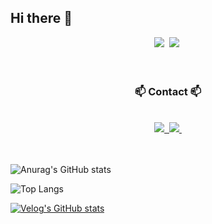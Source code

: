 ## Hi there 👋



<div align="center"> <img src="https://img.shields.io/badge/react-FCC624?style=for-the-badge&logo=react&logoColor=white"/>&nbsp <img src="https://img.shields.io/badge/github-181717.svg?style=for-the-badge&logo=github&logoColor=white" />&nbsp </div> 
<br><br>
<h3 align="center">📫 Contact 📫</h3> 
<br>

<div align="center"> <a href="https://velog.io/@usopked16496"> <img src="https://img.shields.io/badge/Velog-1EBC8F?style=for-the-badge&logo=velog&logoColor=white" />&nbsp </a> <a href="mailto:usopked16496@gmail.com"> <img src="https://img.shields.io/badge/gmail-D14836?style=for-the-badge&logo=gmail&logoColor=white"/>&nbsp </a> </div>
<br><br>

![Anurag's GitHub stats](https://github-readme-stats.vercel.app/api?username=Usopked&show_icons=true&theme=radical)

![Top Langs](https://github-readme-stats.vercel.app/api/top-langs/?username=Usopked&layout=compact)

[![Velog's GitHub stats](https://velog-readme-stats.vercel.app/api?name=usopked16496)](https://velog.io/@usopked16496/)

<!--
**Usopked/Usopked** is a ✨ _special_ ✨ repository because its `README.md` (this file) appears on your GitHub profile.

Here are some ideas to get you started:

- 🔭 I’m currently working on ...
- 🌱 I’m currently learning ...
- 👯 I’m looking to collaborate on ...
- 🤔 I’m looking for help with ...
- 💬 Ask me about ...
- 📫 How to reach me: ...
- 😄 Pronouns: ...
- ⚡ Fun fact: ...
-->
